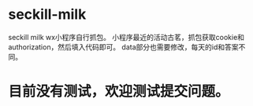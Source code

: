 # seckill-milk
seckill milk
wx小程序自行抓包。
小程序最近的活动古茗，抓包获取cookie和authorization，然后填入代码即可。
data部分也需要修改，每天的id和答案不同。
# 目前没有测试，欢迎测试提交问题。
